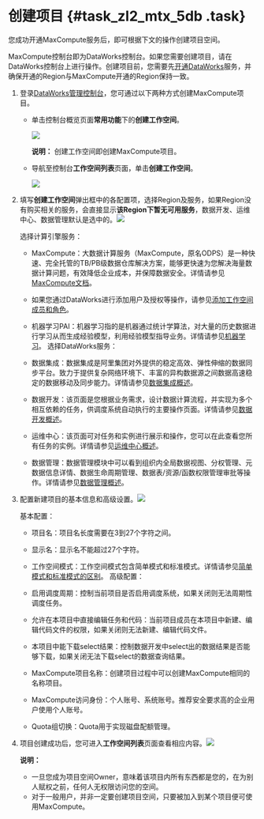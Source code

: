 # 创建项目 {#task_zl2_mtx_5db .task}

您成功开通MaxCompute服务后，即可根据下文的操作创建项目空间。

MaxCompute控制台即为DataWorks控制台。如果您需要创建项目，请在DataWorks控制台上进行操作。创建项目前，您需要先[开通DataWorks](https://common-buy.aliyun.com/?commodityCode=dide_create_post#/buy)服务，并确保开通的Region与MaxCompute开通的Region保持一致。

1.  登录[DataWorks管理控制台](https://workbench.data.aliyun.com/console)，您可通过以下两种方式创建MaxCompute项目。 
    -   单击控制台概览页面**常用功能**下的**创建工作空间**。

        ![](http://static-aliyun-doc.oss-cn-hangzhou.aliyuncs.com/assets/img/11944/15647150301414_zh-CN.png)

        **说明：** 创建工作空间即创建MaxCompute项目。

    -   导航至控制台**工作空间列表**页面，单击**创建工作空间**。

        ![](http://static-aliyun-doc.oss-cn-hangzhou.aliyuncs.com/assets/img/11944/15647150311416_zh-CN.png)

2.  填写**创建工作空间**弹出框中的各配置项，选择Region及服务，如果Region没有购买相关的服务，会直接显示**该Region下暂无可用服务**，数据开发、运维中心、数据管理默认是选中的。![](http://static-aliyun-doc.oss-cn-hangzhou.aliyuncs.com/assets/img/11944/15647150311417_zh-CN.png)

 

    选择计算引擎服务：

    -   MaxCompute：大数据计算服务（MaxCompute，原名ODPS）是一种快速、完全托管的TB/PB级数据仓库解决方案，能够更快速为您解决海量数据计算问题，有效降低企业成本，并保障数据安全。详情请参见[MaxCompute文档](https://help.aliyun.com/product/27797.html?spm=5176.750001.2.18.f9ziAM)。
    -   如果您通过DataWorks进行添加用户及授权等操作，请参见[添加工作空间成员和角色](../../../../cn.zh-CN/准备工作/管理员使用云账号/添加工作空间成员和角色.md#)。
    -   机器学习PAI：机器学习指的是机器通过统计学算法，对大量的历史数据进行学习从而生成经验模型，利用经验模型指导业务。详情请参见[机器学习](https://help.aliyun.com/product/30347.html)。
    选择DataWorks服务：

    -   数据集成：数据集成是阿里集团对外提供的稳定高效、弹性伸缩的数据同步平台。致力于提供复杂网络环境下、丰富的异构数据源之间数据高速稳定的数据移动及同步能力。详情请参见[数据集成概述](../../../../cn.zh-CN/使用指南/数据集成/数据集成简介/数据集成概述.md#)。
    -   数据开发：该页面是您根据业务需求，设计数据计算流程，并实现为多个相互依赖的任务，供调度系统自动执行的主要操作页面。详情请参见[数据开发概述](../../../../cn.zh-CN/使用指南/数据开发/解决方案.md#)。
    -   运维中心：该页面可对任务和实例进行展示和操作，您可以在此查看您所有任务的实例。详情请参见[运维中心概述](../../../../cn.zh-CN/使用指南/运维中心/运维中心概述.md#)。
    -   数据管理：数据管理模块中可以看到组织内全局数据视图、分权管理、元数据信息详情、数据生命周期管理、数据表/资源/函数权限管理审批等操作。详情请参见[数据管理概述](../../../../cn.zh-CN/使用指南/数据管理/数据管理概述.md#)。
3.  配置新建项目的基本信息和高级设置。![](http://static-aliyun-doc.oss-cn-hangzhou.aliyuncs.com/assets/img/11944/15647150311418_zh-CN.png)

 

    基本配置：

    -   项目名：项目名长度需要在3到27个字符之间。
    -   显示名：显示名不能超过27个字符。
    -   工作空间模式：工作空间模式包含简单模式和标准模式。详情请参见[简单模式和标准模式的区别](../../../../cn.zh-CN/产品简介/简单模式和标准模式的区别.md#)。
    高级配置：

    -   启用调度周期：控制当前项目是否启用调度系统，如果关闭则无法周期性调度任务。
    -   允许在本项目中直接编辑任务和代码：当前项目成员在本项目中新建、编辑代码文件的权限，如果关闭则无法新建、编辑代码文件。
    -   本项目中能下载select结果：控制数据开发中select出的数据结果是否能够下载，如果关闭无法下载select的数据查询结果。
    -   MaxCompute项目名称：创建项目过程中可以创建MaxCompute相同的名称项目。
    -   MaxCompute访问身份：个人账号、系统账号。推荐安全要求高的企业用户使用个人账号。
    -   Quota组切换：Quota用于实现磁盘配额管理。
4.  项目创建成功后，您可进入**工作空间列表**页面查看相应内容。![](http://static-aliyun-doc.oss-cn-hangzhou.aliyuncs.com/assets/img/11944/15647150311420_zh-CN.png)

 

    **说明：** 

    -   一旦您成为项目空间Owner，意味着该项目内所有东西都是您的，在为别人赋权之前，任何人无权限访问您的空间。
    -   对于一般用户，并非一定要创建项目空间，只要被加入到某个项目便可使用MaxCompute。

